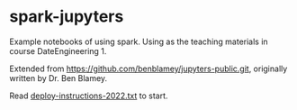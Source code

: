 # spark-jupyters

Example notebooks of using spark. Using as the teaching materials in course DateEngineering 1.

Extended from https://github.com/benblamey/jupyters-public.git, originally written by Dr. Ben Blamey.

Read [deploy-instructions-2022.txt](https://github.com/JSFRi/spark-jupyters/blob/main/deploy-instructions-2022.txt) to start.
